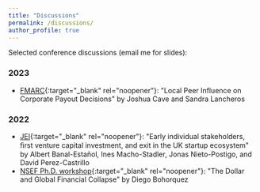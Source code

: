 ```yaml
---
title: "Discussions"
permalink: /discussions/
author_profile: true
---
```



Selected conference discussions (email me for slides):

### 2023
* [FMARC][fmarc23link]{:target="_blank" rel="noopener"}: "Local Peer Influence on Corporate Payout Decisions" by Joshua Cave and Sandra Lancheros 

### 2022

* [JEI][jei22link]{:target="_blank" rel="noopener"}: "Early individual stakeholders, ﬁrst venture capital investment, and exit in the UK startup ecosystem" by Albert Banal-Estañol, Ines Macho-Stadler, Jonas Nieto-Postigo, and David Perez-Castrillo
* [NSEF Ph.D. workshop][nsef22link]{:target="_blank" rel="noopener"}: "The Dollar and Global Financial Collapse" by Diego Bohorquez



[fmarc23link]: https://www.fmarc.eu/program-2023/
[jei22link]: https://editorialexpress.com/conference/JEI2022/program/JEI2022.html
[nsef22link]: https://csef.it/Event/the-1st-naples-school-of-economics-and-finance-phd-and-post-doctoral-workshop/